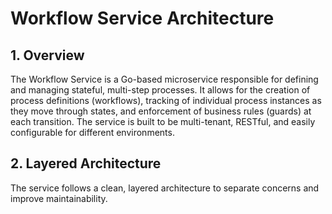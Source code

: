 # Workflow Service Architecture

## 1. Overview

The Workflow Service is a Go-based microservice responsible for defining and managing stateful, multi-step processes. It allows for the creation of process definitions (workflows), tracking of individual process instances as they move through states, and enforcement of business rules (guards) at each transition. The service is built to be multi-tenant, RESTful, and easily configurable for different environments.

## 2. Layered Architecture

The service follows a clean, layered architecture to separate concerns and improve maintainability. 